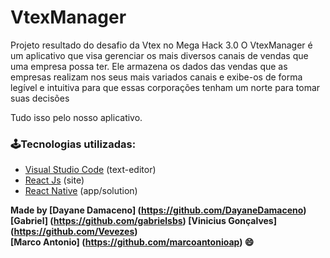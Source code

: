 # VtexManager

Projeto resultado do desafio da Vtex no Mega Hack 3.0
O VtexManager é um aplicativo que visa gerenciar os mais diversos canais de vendas que uma empresa possa ter. 
Ele armazena os dados das vendas que as empresas realizam nos seus mais variados canais e exibe-os de forma 
legível e intuitiva para que essas corporações tenham um norte para tomar suas decisões

Tudo isso pelo nosso aplicativo.

### 🕹Tecnologias utilizadas:

- [Visual Studio Code](https://visualstudio.microsoft.com/pt-br/) (text-editor)
- [React Js](https://pt-br.reactjs.org/) (site)
- [React Native](https://reactnative.dev/) (app/solution)

**Made by [Dayane Damaceno] (https://github.com/DayaneDamaceno) 
[Gabriel] (https://github.com/gabrielsbs) 
[Vinicius Gonçalves] (https://github.com/Vevezes)  
[Marco Antonio] (https://github.com/marcoantonioap) 😄**


